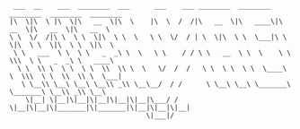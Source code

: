 ```
 ___  __    ___  ________  ___      ___    ___ ________  ________  ________  ________  ________   
|\  \|\  \ |\  \|\   __  \|\  \    |\  \  /  /|\   __  \|\   ____\|\   __  \|\   __  \|\   __  \  
\ \  \/  /|\ \  \ \  \|\  \ \  \   \ \  \/  / | \  \|\  \ \  \___|\ \  \|\  \ \  \|\  \ \  \|\  \ 
 \ \   ___  \ \  \ \   _  _\ \  \   \ \    / / \ \   __  \ \  \    \ \  \\\  \ \   _  _\ \   ____\
  \ \  \\ \  \ \  \ \  \\  \\ \  \   \/  /  /   \ \  \ \  \ \  \____\ \  \\\  \ \  \\  \\ \  \___|
   \ \__\\ \__\ \__\ \__\\ _\\ \__\__/  / /      \ \__\ \__\ \_______\ \_______\ \__\\ _\\ \__\   
    \|__| \|__|\|__|\|__|\|__|\|__|\___/ /        \|__|\|__|\|_______|\|_______|\|__|\|__|\|__|   
                                  \|___|/                                                         
                                                                                                  
                                                                                                                          
```

<!--

**Here are some ideas to get you started:**

🙋‍♀️ A short introduction - what is your organization all about?
🌈 Contribution guidelines - how can the community get involved?
👩‍💻 Useful resources - where can the community find your docs? Is there anything else the community should know?
🍿 Fun facts - what does your team eat for breakfast?
🧙 Remember, you can do mighty things with the power of [Markdown](https://docs.github.com/github/writing-on-github/getting-started-with-writing-and-formatting-on-github/basic-writing-and-formatting-syntax)
-->
